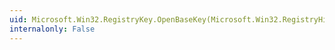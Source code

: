 ```yaml
---
uid: Microsoft.Win32.RegistryKey.OpenBaseKey(Microsoft.Win32.RegistryHive,Microsoft.Win32.RegistryView)
internalonly: False
---
```

